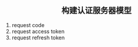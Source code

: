 <h2 align="center">
    构建认证服务器模型
</h2>

1. request code
2. request access token
3. request refresh token
